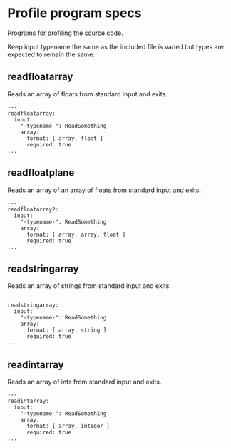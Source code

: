 # Profile program specs

Programs for profiling the source code.

Keep input typename the same as the included file is varied but types are expected to remain the same.

## readfloatarray

Reads an array of floats from standard input and exits.

```
---
readfloatarray:
  input:
    "-typename-": ReadSomething
    array:
      format: [ array, float ]
      required: true
...
```

## readfloatplane

Reads an array of an array of floats from standard input and exits.

```
---
readfloatarray2:
  input:
    "-typename-": ReadSomething
    array:
      format: [ array, array, float ]
      required: true
...
```

## readstringarray

Reads an array of strings from standard input and exits.

```
---
readstringarray:
  input:
    "-typename-": ReadSomething
    array:
      format: [ array, string ]
      required: true
...
```

## readintarray

Reads an array of ints from standard input and exits.

```
---
readintarray:
  input:
    "-typename-": ReadSomething
    array:
      format: [ array, integer ]
      required: true
...
```

